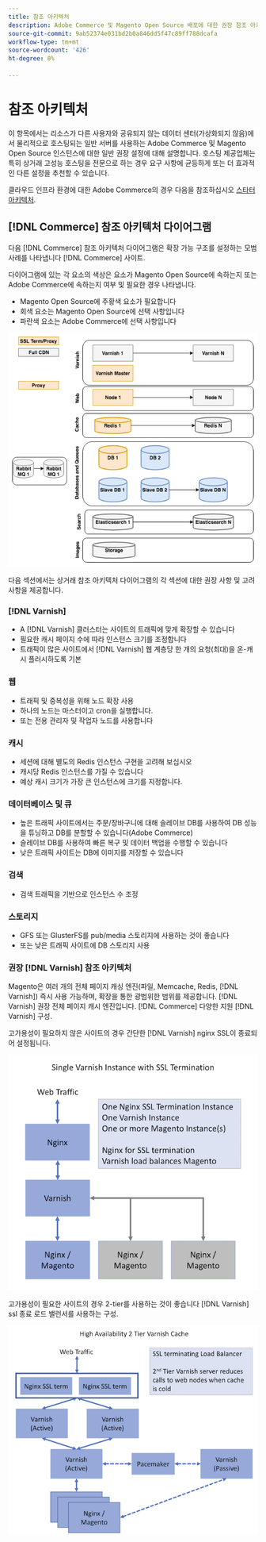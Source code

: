 ```yaml
---
title: 참조 아키텍처
description: Adobe Commerce 및 Magento Open Source 배포에 대한 권장 참조 아키텍처의 다이어그램을 검토합니다.
source-git-commit: 9ab52374e031bd2b0a846dd5f47c89ff788dcafa
workflow-type: tm+mt
source-wordcount: '426'
ht-degree: 0%

---
```



# 참조 아키텍처

이 항목에서는 리소스가 다른 사용자와 공유되지 않는 데이터 센터(가상화되지 않음)에서 물리적으로 호스팅되는 일반 서버를 사용하는 Adobe Commerce 및 Magento Open Source 인스턴스에 대한 일반 권장 설정에 대해 설명합니다. 호스팅 제공업체는 특히 상거래 고성능 호스팅을 전문으로 하는 경우 요구 사항에 균등하게 또는 더 효과적인 다른 설정을 추천할 수 있습니다.

클라우드 인프라 환경에 대한 Adobe Commerce의 경우 다음을 참조하십시오 [스타터 아키텍처](https://devdocs.magento.com/cloud/architecture/starter-architecture.html).

## [!DNL Commerce] 참조 아키텍처 다이어그램

다음 [!DNL Commerce] 참조 아키텍처 다이어그램은 확장 가능 구조를 설정하는 모범 사례를 나타냅니다 [!DNL Commerce] 사이트.

다이어그램에 있는 각 요소의 색상은 요소가 Magento Open Source에 속하는지 또는 Adobe Commerce에 속하는지 여부 및 필요한 경우 나타냅니다.

* Magento Open Source에 주황색 요소가 필요합니다
* 회색 요소는 Magento Open Source에 선택 사항입니다
* 파란색 요소는 Adobe Commerce에 선택 사항입니다

![상거래 참조 아키텍처 다이어그램](../assets/performance/images/ref-architecture-2.3.png)

다음 섹션에서는 상거래 참조 아키텍처 다이어그램의 각 섹션에 대한 권장 사항 및 고려 사항을 제공합니다.

### [!DNL Varnish]

* A [!DNL Varnish] 클러스터는 사이트의 트래픽에 맞게 확장할 수 있습니다
* 필요한 캐시 페이지 수에 따라 인스턴스 크기를 조정합니다
* 트래픽이 많은 사이트에서 [!DNL Varnish] 웹 계층당 한 개의 요청(최대)을 온-캐시 플러시하도록 기본

### 웹

* 트래픽 및 중복성을 위해 노드 확장 사용
* 하나의 노드는 마스터이고 cron을 실행합니다.
* 또는 전용 관리자 및 작업자 노드를 사용합니다

### 캐시

* 세션에 대해 별도의 Redis 인스턴스 구현을 고려해 보십시오
* 캐시당 Redis 인스턴스를 가질 수 있습니다
* 예상 캐시 크기가 가장 큰 인스턴스에 크기를 지정합니다.

### 데이터베이스 및 큐

* 높은 트래픽 사이트에서는 주문/장바구니에 대해 슬레이브 DB를 사용하여 DB 성능을 튜닝하고 DB를 분할할 수 있습니다(Adobe Commerce)
* 슬레이브 DB를 사용하여 빠른 복구 및 데이터 백업을 수행할 수 있습니다
* 낮은 트래픽 사이트는 DB에 이미지를 저장할 수 있습니다

### 검색

* 검색 트래픽을 기반으로 인스턴스 수 조정

### 스토리지

* GFS 또는 GlusterFS를 pub/media 스토리지에 사용하는 것이 좋습니다
* 또는 낮은 트래픽 사이트에 DB 스토리지 사용

### 권장 [!DNL Varnish] 참조 아키텍처

Magento은 여러 개의 전체 페이지 캐싱 엔진(파일, Memcache, Redis, [!DNL Varnish]) 즉시 사용 가능하며, 확장을 통한 광범위한 범위를 제공합니다. [!DNL Varnish] 권장 전체 페이지 캐시 엔진입니다.  [!DNL Commerce] 다양한 지원 [!DNL Varnish] 구성.

고가용성이 필요하지 않은 사이트의 경우 간단한 [!DNL Varnish] nginx SSL이 종료되어 설정됩니다.

![단순 [!DNL Varnish] SSL 종료를 사용한 구성](../assets/performance/images/single-varnish-with-ssl-termination.png)

고가용성이 필요한 사이트의 경우 2-tier를 사용하는 것이 좋습니다 [!DNL Varnish] ssl 종료 로드 밸런서를 사용하는 구성.

![고가용성 2 계층 [!DNL Varnish] SSL 종료 로드 밸런서를 사용한 구성](../assets/performance/images/ha-2-tier-varnish-with-ssl-term-load-balancer.png)
